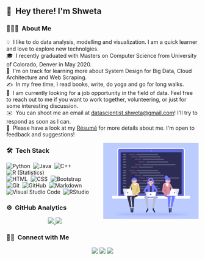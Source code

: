## 👋 &nbsp;Hey there! I'm Shweta

### 👨🏻‍💻 &nbsp;About Me

💡 &nbsp;I like to do data analysis, modelling and visualization. I am a quick learner and love to explore new technolgies.\
🎓 &nbsp;I recently graduated with Masters on Computer Science from University of Colorado, Denver in May 2020.\
🌱 &nbsp;I'm on track for learning more about System Design for Big Data, Cloud Architecture and Web Scraping.\
✍️ &nbsp;In my free time, I read books, write, do yoga and go for long walks. \
💬 &nbsp;I am currently looking for a job opportunity in the field of data. Feel free to reach out to me if you want to work together, volunteering, or just for some interesting discussion.\
✉️ &nbsp;You can shoot me an email at datascientist.shweta@gmail.com! I'll try to respond as soon as I can.\
📄 &nbsp;Please have a look at my [Résumé](https://shweta-yadav15.github.io/Shweta_Resume.pdf) for more details about me. I'm open to feedback and suggestions!

<img alt="Night Coding" src="https://raw.githubusercontent.com/shweta-yadav15/shweta-yadav15/master/Coding.gif" align="right" width="250" height="200"/>

### 🛠 &nbsp;Tech Stack

![Python](https://img.shields.io/badge/-Python-333333?style=flat&logo=python)&nbsp;
![Java](https://img.shields.io/badge/-Java-333333?style=flat&logo=Java&logoColor=FFA518)&nbsp;
![C++](https://img.shields.io/badge/-C++-333333?style=flat&logo=C%2B%2B&logoColor=00599C)&nbsp;
![R (Statistics)](https://img.shields.io/badge/-R-333333?style=flat&logo=R&logoColor=276DC3)\
![HTML](https://img.shields.io/badge/-HTML-333333?style=flat&logo=HTML5)&nbsp;
![CSS](https://img.shields.io/badge/-CSS-333333?style=flat&logo=CSS3&logoColor=1572B6)&nbsp;
![Bootstrap](https://img.shields.io/badge/-Bootstrap-333333?style=flat&logo=bootstrap&logoColor=563D7C)\
![Git](https://img.shields.io/badge/-Git-333333?style=flat&logo=git)&nbsp;
![GitHub](https://img.shields.io/badge/-GitHub-333333?style=flat&logo=github)&nbsp;
![Markdown](https://img.shields.io/badge/-Markdown-333333?style=flat&logo=markdown)\
![Visual Studio Code](https://img.shields.io/badge/-Visual%20Studio%20Code-333333?style=flat&logo=visual-studio-code&logoColor=007ACC)&nbsp;
![RStudio](https://img.shields.io/badge/-RStudio-333333?style=flat&logo=rstudio)&nbsp;

### ⚙️ &nbsp;GitHub Analytics

<p align="center">
<a href="https://github.com/AVS1508">
  <img height="180em" src="https://github-readme-stats-eight-theta.vercel.app/api?username=shweta-yadav15&show_icons=true&theme=vue-dark&include_all_commits=true&count_private=true" />
  <img height="180em" src="https://github-readme-stats-eight-theta.vercel.app/api/top-langs/?username=shweta-yadav15&layout=compact&exclude_lang=java+r&theme=vue-dark" />
</a>
</p>

### 🤝🏻 &nbsp;Connect with Me

<p align="center">
<a href="https://shweta-yadav15.github.io/"><img src="https://img.shields.io/badge/-Personal--website-brightgreen"/></a>
<a href="https://www.linkedin.com/in/shwetayadav15/"><img src="https://img.shields.io/badge/-Shweta%20Yadav-0077B5?style=flat-square&logo=Linkedin&logoColor=white"/></a>
<a href="mailto:datascientist.shweta@gmail.com"><img src="https://img.shields.io/badge/-Email me-D14836?style=flat-square&logo=Gmail&logoColor=white"/></a>
</p>
